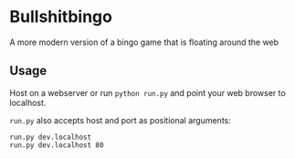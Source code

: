 # Bullshitbingo

A more modern version of a bingo game that is floating around the web

## Usage

Host on a webserver or run `python run.py` and point your web browser to localhost.

`run.py` also accepts host and port as positional arguments: 

    run.py dev.localhost
    run.py dev.localhost 80
